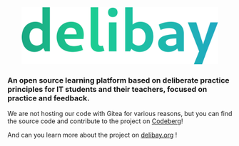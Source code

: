 <div align="center">
	<a href="https://raw.githubusercontent.com/delibay/.github/main/profile/logo.svg">
		<img src="logo.svg" alt="Delibay logo" height="128"/>
	</a>
</div>

### An open source learning platform based on deliberate practice principles for IT students and their teachers, focused on practice and feedback.

We are not hosting our code with Gitea for various reasons, but you can find the source code and contribute to the project on [Codeberg](https://codeberg.org/delibay/)!

And can you learn more about the project on [delibay.org](https://delibay.org) !
